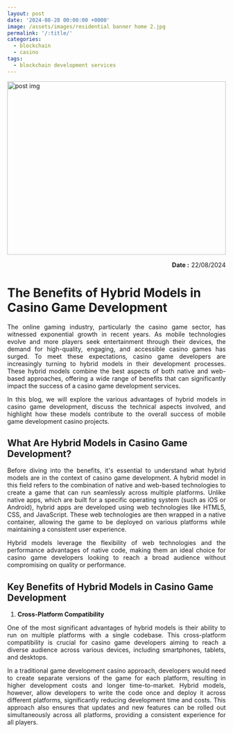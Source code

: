 ```yaml
---
layout: post
date: '2024-08-28 00:00:00 +0000'
image: /assets/images/residential banner home 2.jpg
permalink: '/:title/'
categories:
  - blockchain
  - casino
tags:
  - blockchain development services
---
```




<div style="width:100%;margin:10px 0px 10px 0px;">
<img style="max-height:400px; width:100%; object-fit:cover;" src="/assets/images/residential banner home 2.jpg" alt="post img" /> 
</div>
<div style="display:flex;margin:15px 0px; justify-content:end;">
<span style="font-weight:bold;padding:0px 5px 0px 0px;">Date : </span> 22/08/2024
</div>
<h1>The Benefits of Hybrid Models in Casino Game Development</h1>

<p style="text-align: justify;">The online gaming industry, particularly the casino game sector, has witnessed exponential growth in recent years. As mobile technologies evolve and more players seek entertainment through their devices, the demand for high-quality, engaging, and accessible casino games has surged. To meet these expectations, casino game developers are increasingly turning to hybrid models in their development processes. These hybrid models combine the best aspects of both native and web-based approaches, offering a wide range of benefits that can significantly impact the success of a casino game development services.</p>

<p style="text-align: justify;">In this blog, we will explore the various advantages of hybrid models in casino game development, discuss the technical aspects involved, and highlight how these models contribute to the overall success of mobile game development casino projects.</p>

<h2>What Are Hybrid Models in Casino Game Development?</h2>

<p style="text-align: justify;">Before diving into the benefits, it's essential to understand what hybrid models are in the context of casino game development. A hybrid model in this field refers to the combination of native and web-based technologies to create a game that can run seamlessly across multiple platforms. Unlike native apps, which are built for a specific operating system (such as iOS or Android), hybrid apps are developed using web technologies like HTML5, CSS, and JavaScript. These web technologies are then wrapped in a native container, allowing the game to be deployed on various platforms while maintaining a consistent user experience.</p>

<p style="text-align: justify;">Hybrid models leverage the flexibility of web technologies and the performance advantages of native code, making them an ideal choice for casino game developers looking to reach a broad audience without compromising on quality or performance.</p>

<h2>Key Benefits of Hybrid Models in Casino Game Development</h2>

<ol>
  <li><strong>Cross-Platform Compatibility</strong></li>
</ol>

<p style="text-align: justify;">One of the most significant advantages of hybrid models is their ability to run on multiple platforms with a single codebase. This cross-platform compatibility is crucial for casino game developers aiming to reach a diverse audience across various devices, including smartphones, tablets, and desktops.</p>

<p style="text-align: justify;">In a traditional game development casino approach, developers would need to create separate versions of the game for each platform, resulting in higher development costs and longer time-to-market. Hybrid models, however, allow developers to write the code once and deploy it across different platforms, significantly reducing development time and costs. This approach also ensures that updates and new features can be rolled out simultaneously across all platforms, providing a consistent experience for all players.</p>
